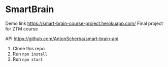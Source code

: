 # SmartBrain
Demo link https://smart-brain-course-project.herokuapp.com/
Final project for ZTM course

API https://github.com/AntonScherba/smart-brain-api

1. Clone this repo
2. Run `npm install`
3. Run `npm start`

